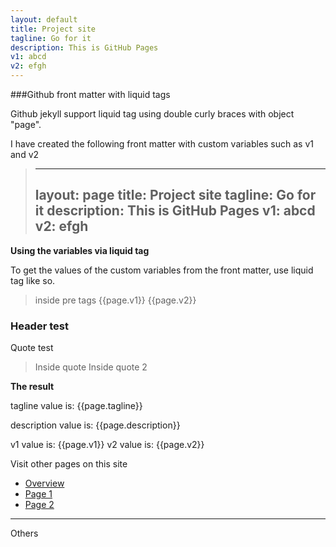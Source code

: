 ```yaml
---
layout: default
title: Project site
tagline: Go for it 
description: This is GitHub Pages
v1: abcd
v2: efgh
---
```



###Github front matter with liquid tags

Github jekyll support liquid tag using double curly braces with object "page".

I have created the following front matter with custom variables such as v1 and v2


> ---
> layout: page
> title: Project site
> tagline: Go for it 
> description: This is GitHub Pages
> v1: abcd
> v2: efgh
> ---

**Using the variables via liquid tag**

To get the values of the custom variables from the front matter, use liquid tag like so. 


>  inside pre tags
>  {{page.v1}}
>  {{page.v2}}


### Header test

Quote test

> Inside quote
> Inside quote 2



**The result**

tagline value is: {{page.tagline}}

description value is: {{page.description}}

v1 value is: {{page.v1}}
v2 value is: {{page.v2}}


Visit other pages on this site

- [Overview](pages/overview.html)
- [Page 1](pages/page1.html)
- [Page 2](pages/page2.html)


---

Others


